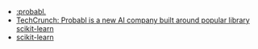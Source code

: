 - [:probabl.](https://probabl.ai/)
- [TechCrunch: Probabl is a new AI company built around popular library scikit-learn](https://techcrunch.com/2024/02/01/probabl-is-a-new-ai-company-built-around-popular-library-scikit-learn/)
- [scikit-learn](https://scikit-learn.org/stable/)